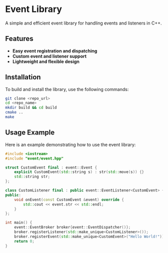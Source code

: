 # Event Library

A simple and efficient event library for handling events and listeners in C++.

## Features
- **Easy event registration and dispatching**
- **Custom event and listener support**
- **Lightweight and flexible design**

## Installation
To build and install the library, use the following commands:

```sh
git clone <repo_url>
cd <repo_name>
mkdir build && cd build
cmake ..
make
```

## Usage Example
Here is an example demonstrating how to use the event library:

```cpp
#include <iostream>
#include "event/event.hpp"

struct CustomEvent final : event::Event {
    explicit CustomEvent(std::string s) : str(std::move(s)) {}
    std::string str;
};

class CustomListener final : public event::EventListener<CustomEvent> {
public:
    void onEvent(const CustomEvent &event) override {
        std::cout << event.str << std::endl;
    }
};

int main() {
    event::EventBroker broker{event::EventDispatcher()};
    broker.registerListener(std::make_unique<CustomListener>());
    broker.registerEvent(std::make_unique<CustomEvent>("Hello World!"));
    return 0;
}
```
